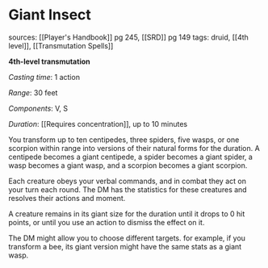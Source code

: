 # Giant Insect
sources: [[Player's Handbook]] pg 245, [[SRD]] pg 149
tags: druid, [[4th level]], [[Transmutation Spells]]

**4th-level transmutation**

*Casting time*: 1 action

*Range*: 30 feet

*Components*: V, S

*Duration*: [[Requires concentration]], up to 10 minutes

You transform up to ten centipedes, three spiders, five wasps, or one scorpion within range into versions of their natural forms for the duration. A centipede becomes a giant centipede, a spider becomes a giant spider, a wasp becomes a giant wasp, and a scorpion becomes a giant scorpion. 

Each creature obeys your verbal commands, and in combat they act on your turn each round. The DM has the statistics for these creatures and resolves their actions and moment.

A creature remains in its giant size for the duration until it drops to 0 hit points, or until you use an action to dismiss the effect on it.

The DM might allow you to choose different targets. for example, if you transform a bee, its giant version might have the same stats as a giant wasp.
